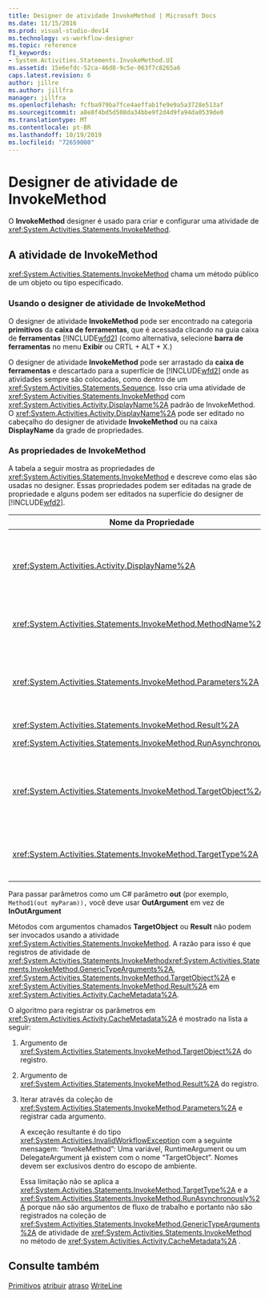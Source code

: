 ```yaml
---
title: Designer de atividade InvokeMethod | Microsoft Docs
ms.date: 11/15/2016
ms.prod: visual-studio-dev14
ms.technology: vs-workflow-designer
ms.topic: reference
f1_keywords:
- System.Activities.Statements.InvokeMethod.UI
ms.assetid: 15e6efdc-52ca-46d8-9c5e-063f7c8265a6
caps.latest.revision: 6
author: jillre
ms.author: jillfra
manager: jillfra
ms.openlocfilehash: fcfba979ba7fce4aeffab1fe9e9a5a3728e513af
ms.sourcegitcommit: a8e8f4bd5d508da34bbe9f2d4d9fa94da0539de0
ms.translationtype: MT
ms.contentlocale: pt-BR
ms.lasthandoff: 10/19/2019
ms.locfileid: "72659000"
---
```

# <a name="invokemethod-activity-designer"></a>Designer de atividade de InvokeMethod
O **InvokeMethod** designer é usado para criar e configurar uma atividade de <xref:System.Activities.Statements.InvokeMethod>.

## <a name="the-invokemethod-activity"></a>A atividade de InvokeMethod
 <xref:System.Activities.Statements.InvokeMethod> chama um método público de um objeto ou tipo especificado.

### <a name="using-the-invokemethod-activity-designer"></a>Usando o designer de atividade de InvokeMethod
 O designer de atividade **InvokeMethod** pode ser encontrado na categoria **primitivos** da **caixa de ferramentas**, que é acessada clicando na guia caixa de **ferramentas** [!INCLUDE[wfd2](../includes/wfd2-md.md)] (como alternativa, selecione **barra de ferramentas** no menu **Exibir** ou CRTL + ALT + X.)

 O designer de atividade **InvokeMethod** pode ser arrastado da **caixa de ferramentas** e descartado para a superfície de [!INCLUDE[wfd2](../includes/wfd2-md.md)] onde as atividades sempre são colocadas, como dentro de um <xref:System.Activities.Statements.Sequence>. Isso cria uma atividade de <xref:System.Activities.Statements.InvokeMethod> com <xref:System.Activities.Activity.DisplayName%2A> padrão de InvokeMethod. O <xref:System.Activities.Activity.DisplayName%2A> pode ser editado no cabeçalho do designer de atividade **InvokeMethod** ou na caixa **DisplayName** da grade de propriedades.

### <a name="the-invokemethod-properties"></a>As propriedades de InvokeMethod
 A tabela a seguir mostra as propriedades de <xref:System.Activities.Statements.InvokeMethod> e descreve como elas são usadas no designer. Essas propriedades podem ser editadas na grade de propriedade e alguns podem ser editados na superfície do designer de [!INCLUDE[wfd2](../includes/wfd2-md.md)].

|Nome da Propriedade|Necessária|Uso|
|-------------------|--------------|-----------|
|<xref:System.Activities.Activity.DisplayName%2A>|False|O nome amigável de atividade de <xref:System.Activities.Statements.InvokeMethod> . O valor padrão é InvokeMethod.<br /><br /> Embora não seja necessário <xref:System.Activities.Activity.DisplayName%2A> restrita, é uma prática recomendada usar um.|
|<xref:System.Activities.Statements.InvokeMethod.MethodName%2A>|verdadeiro|O nome do método a ser chamado quando a atividade executar. O método chamado deve ser declarado como **público**. Esta propriedade pode ser editada na superfície de designer. Esta é uma propriedade imperativa.|
|<xref:System.Activities.Statements.InvokeMethod.Parameters%2A>|False|A coleção de parâmetros do método chamado. Os parâmetros devem ser adicionados à coleção na mesma ordem que eles aparecem na assinatura de método. Na grade de propriedades, clique no botão de reticências no campo **parâmetros** , ele exibe a caixa de diálogo **parâmetros** para permitir que você defina essa propriedade. Clique no botão **criar argumento** para adicionar os parâmetros.|
|<xref:System.Activities.Statements.InvokeMethod.Result%2A>|False|O valor de retorno de chamada de método.|
|<xref:System.Activities.Statements.InvokeMethod.RunAsynchronously%2A>|verdadeiro|Especifica se o método é chamado de forma assíncrona. O valor padrão é **false**.|
|<xref:System.Activities.Statements.InvokeMethod.TargetObject%2A>|False|O objeto que contém o método para chamar. Esta propriedade pode ser editada na superfície de designer.<br /><br /> <xref:System.Activities.Statements.InvokeMethod.TargetObject%2A> ou <xref:System.Activities.Statements.InvokeMethod.TargetType%2A> são necessários para ser definidos.|
|<xref:System.Activities.Statements.InvokeMethod.TargetType%2A>|False|O tipo de <xref:System.Activities.Statements.InvokeMethod.TargetObject%2A>. Esta propriedade pode ser editada na superfície de designer. Esta propriedade deve ser definida somente se o método é chamado estático.|

 Para passar parâmetros como um C# parâmetro **out** (por exemplo, `Method1(out myParam)),` você deve usar **OutArgument** em vez de **InOutArgument**

 Métodos com argumentos chamados **TargetObject** ou **Result** não podem ser invocados usando a atividade <xref:System.Activities.Statements.InvokeMethod>. A razão para isso é que registros de atividade de <xref:System.Activities.Statements.InvokeMethod><xref:System.Activities.Statements.InvokeMethod.GenericTypeArguments%2A>, <xref:System.Activities.Statements.InvokeMethod.TargetObject%2A> e <xref:System.Activities.Statements.InvokeMethod.Result%2A> em <xref:System.Activities.Activity.CacheMetadata%2A>.

 O algoritmo para registrar os parâmetros em <xref:System.Activities.Activity.CacheMetadata%2A> é mostrado na lista a seguir:

1. Argumento de <xref:System.Activities.Statements.InvokeMethod.TargetObject%2A> do registro.

2. Argumento de <xref:System.Activities.Statements.InvokeMethod.Result%2A> do registro.

3. Iterar através da coleção de <xref:System.Activities.Statements.InvokeMethod.Parameters%2A> e registrar cada argumento.

   A exceção resultante é do tipo <xref:System.Activities.InvalidWorkflowException> com a seguinte mensagem: “InvokeMethod”: Uma variável, RuntimeArgument ou um DelegateArgument já existem com o nome “TargetObject”. Nomes devem ser exclusivos dentro do escopo de ambiente.

   Essa limitação não se aplica a <xref:System.Activities.Statements.InvokeMethod.TargetType%2A> e a <xref:System.Activities.Statements.InvokeMethod.RunAsynchronously%2A> porque não são argumentos de fluxo de trabalho e portanto não são registrados na coleção de <xref:System.Activities.Statements.InvokeMethod.GenericTypeArguments%2A> de atividade de <xref:System.Activities.Statements.InvokeMethod> no método de <xref:System.Activities.Activity.CacheMetadata%2A> .

## <a name="see-also"></a>Consulte também
 [Primitivos](../workflow-designer/primitives-activity-designers.md) [atribuir](../workflow-designer/assign-activity-designer.md) [atraso](../workflow-designer/delay-activity-designer.md) [WriteLine](../workflow-designer/writeline-activity-designer.md)
